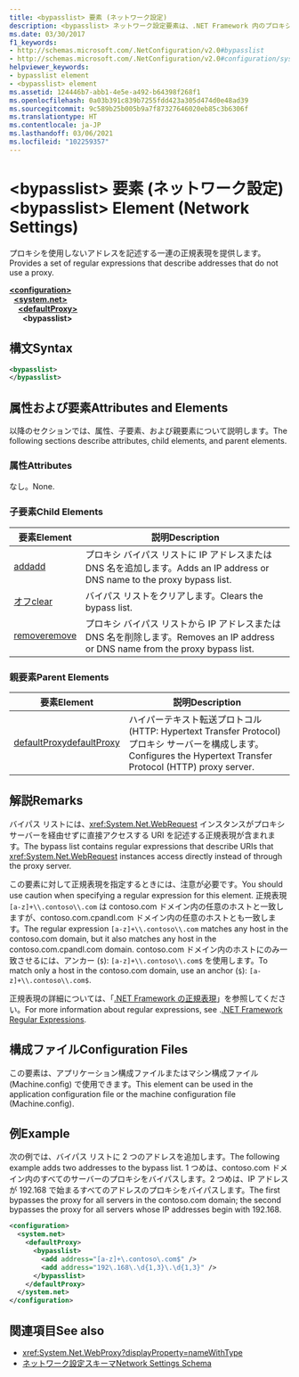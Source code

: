 ```yaml
---
title: <bypasslist> 要素 (ネットワーク設定)
description: <bypasslist> ネットワーク設定要素は、.NET Framework 内のプロキシを使用しないアドレスを記述する一連の正規表現を提供します。
ms.date: 03/30/2017
f1_keywords:
- http://schemas.microsoft.com/.NetConfiguration/v2.0#bypasslist
- http://schemas.microsoft.com/.NetConfiguration/v2.0#configuration/system.net/defaultProxy/bypasslist
helpviewer_keywords:
- bypasslist element
- <bypasslist> element
ms.assetid: 124446b7-abb1-4e5e-a492-b64398f268f1
ms.openlocfilehash: 0a03b391c839b7255fdd423a305d474d0e48ad39
ms.sourcegitcommit: 9c589b25b005b9a7f87327646020eb85c3b6306f
ms.translationtype: HT
ms.contentlocale: ja-JP
ms.lasthandoff: 03/06/2021
ms.locfileid: "102259357"
---
```

# <a name="bypasslist-element-network-settings"></a><span data-ttu-id="cc6ae-103">\<bypasslist> 要素 (ネットワーク設定)</span><span class="sxs-lookup"><span data-stu-id="cc6ae-103">\<bypasslist> Element (Network Settings)</span></span>

<span data-ttu-id="cc6ae-104">プロキシを使用しないアドレスを記述する一連の正規表現を提供します。</span><span class="sxs-lookup"><span data-stu-id="cc6ae-104">Provides a set of regular expressions that describe addresses that do not use a proxy.</span></span>  

[**\<configuration>**](../configuration-element.md)\
&nbsp;&nbsp;[**\<system.net>**](system-net-element-network-settings.md)\
&nbsp;&nbsp;&nbsp;&nbsp;[**\<defaultProxy>**](defaultproxy-element-network-settings.md)\
&nbsp;&nbsp;&nbsp;&nbsp;&nbsp;&nbsp;**\<bypasslist>**

## <a name="syntax"></a><span data-ttu-id="cc6ae-105">構文</span><span class="sxs-lookup"><span data-stu-id="cc6ae-105">Syntax</span></span>  
  
```xml  
<bypasslist>
</bypasslist>  
```  
  
## <a name="attributes-and-elements"></a><span data-ttu-id="cc6ae-106">属性および要素</span><span class="sxs-lookup"><span data-stu-id="cc6ae-106">Attributes and Elements</span></span>  

 <span data-ttu-id="cc6ae-107">以降のセクションでは、属性、子要素、および親要素について説明します。</span><span class="sxs-lookup"><span data-stu-id="cc6ae-107">The following sections describe attributes, child elements, and parent elements.</span></span>  
  
### <a name="attributes"></a><span data-ttu-id="cc6ae-108">属性</span><span class="sxs-lookup"><span data-stu-id="cc6ae-108">Attributes</span></span>  

 <span data-ttu-id="cc6ae-109">なし。</span><span class="sxs-lookup"><span data-stu-id="cc6ae-109">None.</span></span>  
  
### <a name="child-elements"></a><span data-ttu-id="cc6ae-110">子要素</span><span class="sxs-lookup"><span data-stu-id="cc6ae-110">Child Elements</span></span>  
  
|<span data-ttu-id="cc6ae-111">**要素**</span><span class="sxs-lookup"><span data-stu-id="cc6ae-111">**Element**</span></span>|<span data-ttu-id="cc6ae-112">**説明**</span><span class="sxs-lookup"><span data-stu-id="cc6ae-112">**Description**</span></span>|  
|-----------------|---------------------|  
|[<span data-ttu-id="cc6ae-113">add</span><span class="sxs-lookup"><span data-stu-id="cc6ae-113">add</span></span>](add-element-for-bypasslist-network-settings.md)|<span data-ttu-id="cc6ae-114">プロキシ バイパス リストに IP アドレスまたは DNS 名を追加します。</span><span class="sxs-lookup"><span data-stu-id="cc6ae-114">Adds an IP address or DNS name to the proxy bypass list.</span></span>|  
|[<span data-ttu-id="cc6ae-115">オフ</span><span class="sxs-lookup"><span data-stu-id="cc6ae-115">clear</span></span>](clear-element-for-bypasslist-network-settings.md)|<span data-ttu-id="cc6ae-116">バイパス リストをクリアします。</span><span class="sxs-lookup"><span data-stu-id="cc6ae-116">Clears the bypass list.</span></span>|  
|[<span data-ttu-id="cc6ae-117">remove</span><span class="sxs-lookup"><span data-stu-id="cc6ae-117">remove</span></span>](remove-element-for-bypasslist-network-settings.md)|<span data-ttu-id="cc6ae-118">プロキシ バイパス リストから IP アドレスまたは DNS 名を削除します。</span><span class="sxs-lookup"><span data-stu-id="cc6ae-118">Removes an IP address or DNS name from the proxy bypass list.</span></span>|  
  
### <a name="parent-elements"></a><span data-ttu-id="cc6ae-119">親要素</span><span class="sxs-lookup"><span data-stu-id="cc6ae-119">Parent Elements</span></span>  
  
|<span data-ttu-id="cc6ae-120">**要素**</span><span class="sxs-lookup"><span data-stu-id="cc6ae-120">**Element**</span></span>|<span data-ttu-id="cc6ae-121">**説明**</span><span class="sxs-lookup"><span data-stu-id="cc6ae-121">**Description**</span></span>|  
|-----------------|---------------------|  
|[<span data-ttu-id="cc6ae-122">defaultProxy</span><span class="sxs-lookup"><span data-stu-id="cc6ae-122">defaultProxy</span></span>](defaultproxy-element-network-settings.md)|<span data-ttu-id="cc6ae-123">ハイパーテキスト転送プロトコル (HTTP: Hypertext Transfer Protocol) プロキシ サーバーを構成します。</span><span class="sxs-lookup"><span data-stu-id="cc6ae-123">Configures the Hypertext Transfer Protocol (HTTP) proxy server.</span></span>|  
  
## <a name="remarks"></a><span data-ttu-id="cc6ae-124">解説</span><span class="sxs-lookup"><span data-stu-id="cc6ae-124">Remarks</span></span>  

 <span data-ttu-id="cc6ae-125">バイパス リストには、<xref:System.Net.WebRequest> インスタンスがプロキシ サーバーを経由せずに直接アクセスする URI を記述する正規表現が含まれます。</span><span class="sxs-lookup"><span data-stu-id="cc6ae-125">The bypass list contains regular expressions that describe URIs that <xref:System.Net.WebRequest> instances access directly instead of through the proxy server.</span></span>  
  
 <span data-ttu-id="cc6ae-126">この要素に対して正規表現を指定するときには、注意が必要です。</span><span class="sxs-lookup"><span data-stu-id="cc6ae-126">You should use caution when specifying a regular expression for this element.</span></span> <span data-ttu-id="cc6ae-127">正規表現 `[a-z]+\\.contoso\\.com` は contoso.com ドメイン内の任意のホストと一致しますが、contoso.com.cpandl.com ドメイン内の任意のホストとも一致します。</span><span class="sxs-lookup"><span data-stu-id="cc6ae-127">The regular expression `[a-z]+\\.contoso\\.com` matches any host in the contoso.com domain, but it also matches any host in the contoso.com.cpandl.com domain.</span></span> <span data-ttu-id="cc6ae-128">contoso.com ドメイン内のホストにのみ一致させるには、アンカー (`$`): `[a-z]+\\.contoso\\.com$` を使用します。</span><span class="sxs-lookup"><span data-stu-id="cc6ae-128">To match only a host in the contoso.com domain, use an anchor (`$`): `[a-z]+\\.contoso\\.com$`.</span></span>
  
 <span data-ttu-id="cc6ae-129">正規表現の詳細については、「[.NET Framework の正規表現](../../../../standard/base-types/regular-expressions.md)」を参照してください。</span><span class="sxs-lookup"><span data-stu-id="cc6ae-129">For more information about regular expressions, see .[.NET Framework Regular Expressions](../../../../standard/base-types/regular-expressions.md).</span></span>  
  
## <a name="configuration-files"></a><span data-ttu-id="cc6ae-130">構成ファイル</span><span class="sxs-lookup"><span data-stu-id="cc6ae-130">Configuration Files</span></span>  

 <span data-ttu-id="cc6ae-131">この要素は、アプリケーション構成ファイルまたはマシン構成ファイル (Machine.config) で使用できます。</span><span class="sxs-lookup"><span data-stu-id="cc6ae-131">This element can be used in the application configuration file or the machine configuration file (Machine.config).</span></span>  
  
## <a name="example"></a><span data-ttu-id="cc6ae-132">例</span><span class="sxs-lookup"><span data-stu-id="cc6ae-132">Example</span></span>  

 <span data-ttu-id="cc6ae-133">次の例では、バイパス リストに 2 つのアドレスを追加します。</span><span class="sxs-lookup"><span data-stu-id="cc6ae-133">The following example adds two addresses to the bypass list.</span></span> <span data-ttu-id="cc6ae-134">1 つめは、contoso.com ドメイン内のすべてのサーバーのプロキシをバイパスします。2 つめは、IP アドレスが 192.168 で始まるすべてのアドレスのプロキシをバイパスします。</span><span class="sxs-lookup"><span data-stu-id="cc6ae-134">The first bypasses the proxy for all servers in the contoso.com domain; the second bypasses the proxy for all servers whose IP addresses begin with 192.168.</span></span>  
  
```xml  
<configuration>  
  <system.net>  
    <defaultProxy>  
      <bypasslist>  
        <add address="[a-z]+\.contoso\.com$" />  
        <add address="192\.168\.\d{1,3}\.\d{1,3}" />  
      </bypasslist>  
    </defaultProxy>  
  </system.net>  
</configuration>  
```  
  
## <a name="see-also"></a><span data-ttu-id="cc6ae-135">関連項目</span><span class="sxs-lookup"><span data-stu-id="cc6ae-135">See also</span></span>

- <xref:System.Net.WebProxy?displayProperty=nameWithType>
- [<span data-ttu-id="cc6ae-136">ネットワーク設定スキーマ</span><span class="sxs-lookup"><span data-stu-id="cc6ae-136">Network Settings Schema</span></span>](index.md)
